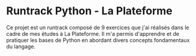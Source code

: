 # Runtrack Python - La Plateforme

Ce projet est un runtrack composé de 9 exercices que j'ai réalisés dans le cadre de mes études à La Plateforme. Il m'a permis d'apprendre et de pratiquer les bases de Python en abordant divers concepts fondamentaux du langage.
